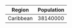 | Region               | Population           |
| --- | ---                  |
| Caribbean            | 38140000             |